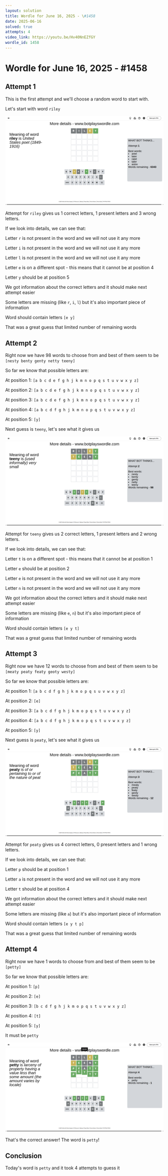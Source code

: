 ```yaml
---
layout: solution
title: Wordle for June 16, 2025 - \#1458
date: 2025-06-16
solved: true
attempts: 4
video_link: https://youtu.be/Hv40NnEZfGY
wordle_id: 1458
---
```


# Wordle for June 16, 2025 - \#1458

## Attempt 1

This is the first attempt and we'll choose a random word to start with.

Let's start with word `riley`

![Attempt 1](2025-06-16/attempt-1.png)

Attempt for `riley` gives us 1 correct letters, 1 present letters and 3 wrong letters.

If we look into details, we can see that:

Letter `r` is not present in the word and we will not use it any more

Letter `i` is not present in the word and we will not use it any more

Letter `l` is not present in the word and we will not use it any more

Letter `e` is on a different spot - this means that it cannot be at position 4

Letter `y` should be at position 5

We got information about the correct letters and it should make next attempt easier

Some letters are missing (like `r`, `i`, `l`) but it's also important piece of information

Word should contain letters `[e y]`

That was a great guess that limited number of remaining words



## Attempt 2

Right now we have 98 words to choose from and best of them seem to be `[nesty benty genty netty teeny]`

So far we know that possible letters are:

At position 1: `[a b c d e f g h j k m n o p q s t u v w x y z]`

At position 2: `[a b c d e f g h j k m n o p q s t u v w x y z]`

At position 3: `[a b c d e f g h j k m n o p q s t u v w x y z]`

At position 4: `[a b c d f g h j k m n o p q s t u v w x y z]`

At position 5: `[y]`

Next guess is `teeny`, let's see what it gives us

![Attempt 2](2025-06-16/attempt-2.png)

Attempt for `teeny` gives us 2 correct letters, 1 present letters and 2 wrong letters.

If we look into details, we can see that:

Letter `t` is on a different spot - this means that it cannot be at position 1

Letter `e` should be at position 2

Letter `e` is not present in the word and we will not use it any more

Letter `n` is not present in the word and we will not use it any more

We got information about the correct letters and it should make next attempt easier

Some letters are missing (like `e`, `n`) but it's also important piece of information

Word should contain letters `[e y t]`

That was a great guess that limited number of remaining words



## Attempt 3

Right now we have 12 words to choose from and best of them seem to be `[meaty peaty featy geoty westy]`

So far we know that possible letters are:

At position 1: `[a b c d f g h j k m o p q s u v w x y z]`

At position 2: `[e]`

At position 3: `[a b c d f g h j k m o p q s t u v w x y z]`

At position 4: `[a b c d f g h j k m o p q s t u v w x y z]`

At position 5: `[y]`

Next guess is `peaty`, let's see what it gives us

![Attempt 3](2025-06-16/attempt-3.png)

Attempt for `peaty` gives us 4 correct letters, 0 present letters and 1 wrong letters.

If we look into details, we can see that:

Letter `p` should be at position 1

Letter `a` is not present in the word and we will not use it any more

Letter `t` should be at position 4

We got information about the correct letters and it should make next attempt easier

Some letters are missing (like `a`) but it's also important piece of information

Word should contain letters `[e y t p]`

That was a great guess that limited number of remaining words



## Attempt 4

Right now we have 1 words to choose from and best of them seem to be `[petty]`

So far we know that possible letters are:

At position 1: `[p]`

At position 2: `[e]`

At position 3: `[b c d f g h j k m o p q s t u v w x y z]`

At position 4: `[t]`

At position 5: `[y]`

It must be `petty`

![Attempt 4](2025-06-16/attempt-4.png)

That's the correct answer! The word is `petty`!

## Conclusion

Today's word is `petty` and it took 4 attempts to guess it

